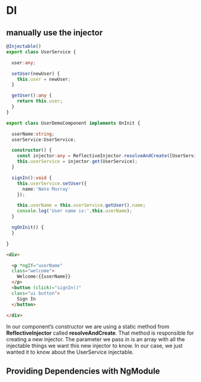 # DI
## manually use the injector
```ts
@Injectable()
export class UserService {

  user:any;

  setUser(newUser) {
    this.user = newUser;
  }

  getUser():any {
    return this.user;
  }
}
```

```ts
export class UserDemoComponent implements OnInit {

  userName:string;
  userService:UserService;

  constructor() {
    const injector:any = ReflectiveInjector.resolveAndCreate([UserService]);
    this.userService = injector.get(UserService);
  }

  signIn():void {
    this.userService.setUser({
      name:'Nate Murray'
    });

    this.userName = this.userService.getUser().name;
    console.log('User name is:',this.userName);
  }

  ngOnInit() {
  }

}
```

```html
<div>

  <p *ngIf="userName"
  class="welcome">
    Welcome:{{userName}}
  </p>
  <button (click)="signIn()"
  class="ui button">
    Sign In
  </button>

</div>
```
In our component’s constructor we are using a static method from <b>ReflectiveInjector</b> called <b>resolveAndCreate</b>. That method is responsible for creating a new injector. The parameter we pass in is an array with all the injectable things we want this new injector to know. In our case, we just wanted it to know about the UserService injectable.

## Providing Dependencies with NgModule
